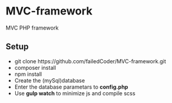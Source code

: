 # MVC-framework
MVC PHP framework

<h2>Setup</h2>
<ul>
  <li>git clone https://github.com/failedCoder/MVC-framework.git</li>
  <li>composer install</li>
  <li>npm install</li>
  <li>Create the (mySql)database</li>
  <li>Enter the database parametars to <strong>config.php</strong></li>
  <li>Use <strong>gulp watch</strong> to minimize js and compile scss</li>
</ul>
